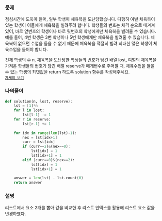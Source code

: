 ### 문제
점심시간에 도둑이 들어, 일부 학생이 체육복을 도난당했습니다. 다행히 여벌 체육복이 있는 학생이 이들에게 체육복을 빌려주려 합니다. 학생들의 번호는 체격 순으로 매겨져 있어, 바로 앞번호의 학생이나 바로 뒷번호의 학생에게만 체육복을 빌려줄 수 있습니다. 예를 들어, 4번 학생은 3번 학생이나 5번 학생에게만 체육복을 빌려줄 수 있습니다. 체육복이 없으면 수업을 들을 수 없기 때문에 체육복을 적절히 빌려 최대한 많은 학생이 체육수업을 들어야 합니다.  

전체 학생의 수 n, 체육복을 도난당한 학생들의 번호가 담긴 배열 lost, 여벌의 체육복을 가져온 학생들의 번호가 담긴 배열 reserve가 매개변수로 주어질 때, 체육수업을 들을 수 있는 학생의 최댓값을 return 하도록 solution 함수를 작성해주세요.  
[`자세히 보기`](https://programmers.co.kr/learn/courses/30/lessons/42862?language=python3)

### 나의풀이
```python
def solution(n, lost, reserve):
    lst = [1]*n
    for l in lost:
        lst[l-1] -= 1
    for r in reserve:
        lst[r-1] += 1
    
    for idx in range(len(lst)-1):
        nex = lst[idx+1]
        curr = lst[idx]
        if (curr==2)&(nex==0):
            lst[idx] = 1
            lst[idx+1] = 1
        elif (curr==0)&(nex==2):
            lst[idx] = 1
            lst[idx+1] = 1
            
    answer = len(lst) - lst.count(0)
    return answer
```

### 설명
리스트에서 요소 2개를 뽑아 값을 비교한 후 리스트 인덱스를 활용해 리스트 요소 값을 변경하였다.
